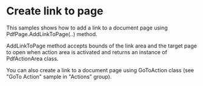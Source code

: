 # Create link to page
This samples shows how to add a link to a document page using PdfPage.AddLinkToPage(..) method.

AddLinkToPage method accepts bounds of the link area and the target page to open when action area is activated and returns an instance of PdfActionArea class.

You can also create a link to a document page using GoToAction class (see "GoTo Action" sample in "Actions" group). 
